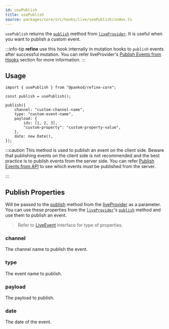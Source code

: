 ```yaml
---
id: usePublish
title: usePublish
source: packages/core/src/hooks/live/usePublish/index.ts
---
```


`usePublish` returns the [`publish`][live-provider-publish] method from [`liveProvider`][live-provider]. It is useful when you want to publish a custom event.

:::info-tip
**refine** use this hook internally in mutation hooks to `publish` events after successful mutation. You can refer liveProvider's [Publish Events from Hooks](/docs/api-reference/core/providers/live-provider/#publish-events-from-hooks) section for more information.
:::

## Usage

```tsx
import { usePublish } from "@pankod/refine-core";

const publish = usePublish();

publish({
    channel: "custom-channel-name",
    type: "custom-event-name",
    payload: {
        ids: [1, 2, 3],
        "custom-property": "custom-property-value",
    },
    date: new Date(),
});
```

:::caution
This method is used to publish an event on the client side. Beware that publishing events on the client side is not recommended and the best practice is to publish events from the server side. You can refer [Publish Events from API](/docs/api-reference/core/providers/live-provider/#publish-events-from-api) to see which events must be published from the server.

:::

## Publish Properties

Will be passed to the [publish][live-provider-publish] method from the [liveProvider][live-provider] as a parameter. You can use these properties from the [`liveProvider`][live-provider]'s [`publish`][live-provider-publish] method and use them to publish an event.

> Refer to [LiveEvent][live-event] interface for type of properties.

### channel <PropTag required/>

The channel name to publish the event.

### type <PropTag required/>

The event name to publish.

### payload <PropTag required/>

The payload to publish.

### date <PropTag required/>

The date of the event.

[live-provider]: /docs/api-reference/core/providers/live-provider
[live-provider-publish]: /docs/api-reference/core/providers/live-provider/#publish
[live-event]: /docs/api-reference/core/interfaceReferences/#liveevent
